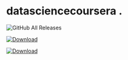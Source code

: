 # datasciencecoursera .     
![GitHub All Releases](https://img.shields.io/github/downloads/MitaliBo/datasciencecoursera/total?style=flat-square)

[ ![Download](https://api.bintray.com/packages/cliutils/CLI11/CLI11%3Acliutils/images/download.svg) ](https://bintray.com/cliutils/CLI11/CLI11%3Acliutils/_latestVersion)



[ ![Download](http://10.6.253.237:8090/image/) ](https://search.gocenter.io/github.com~2Fsirupsen~2Flogrus/info?version=v1.4.3-0.20191026113918-67a7fdcf741f)

